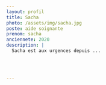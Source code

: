 ```yaml
---
layout: profil
title: Sacha
photo: /assets/img/sacha.jpg
poste: aide soignante
prenom: sacha
anciennete: 2020
description: |
  Sacha est aux urgences depuis ...

  

  
---
```

